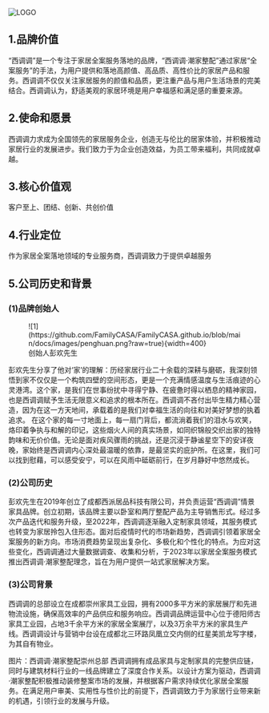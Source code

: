 ![LOGO](https://github.com/FamilyCASA/FamilyCASA.github.io/blob/main/docs/images/logo.png?raw=true)
## 1.品牌价值

“西调调”是一个专注于家居全案服务落地的品牌，“西调调·潮家整配”通过家居“全案服务”的手法，为用户提供和落地高颜值、高品质、高性价比的家居产品和服务。西调调不仅仅关注家居服务的颜值和品质，更注重产品与用户生活场景的完美结合。西调调认为，舒适美观的家居环境是用户幸福感和满足感的重要来源。

## 2.使命和愿景

西调调力求成为全国领先的家居服务企业，创造无与伦比的居家体验，并积极推动家居行业的发展进步。我们致力于为企业创造效益，为员工带来福利，共同成就卓越。

## 3.核心价值观

客户至上、团结、创新、共创价值

## 4.行业定位

作为家居全案落地领域的专业服务商，西调调致力于提供卓越服务

## 5.公司历史和背景

### (1)品牌创始人

<figure markdown>
![1](https://github.com/FamilyCASA/FamilyCASA.github.io/blob/main/docs/images/penghuan.png?raw=true){width=400}
<figcaption>创始人彭欢先生</figcaption>
</figure>


彭欢先生分享了他对‘家’的理解：历经家居行业二十余载的深耕与磨砺，我深刻领悟到家不仅仅是一个构筑四壁的空间形态，更是一个充满情感温度与生活痕迹的心灵港湾。这个家，是我们在世事纷扰中寻得宁静、在疲惫时得以栖息的精神家园，也是西调调赋予生活无限意义和追求的根本所在。西调调不吝付出毕生精力精心营造，因为在这一方天地间，承载着的是我们对幸福生活的向往和对美好梦想的执着追求。
在这个家的每一寸地面上，每一扇门背后，都流淌着我们的泪水与欢笑，烙印着争执与和解的印记，这些烟火人间的真实场景，如同织锦般交织出家的独特韵味和无价价值。无论是面对疾风骤雨的挑战，还是沉浸于静谧星空下的安详夜晚，家始终是西调调内心深处最温暖的依靠，是最坚实的庇护所。在这里，我们可以找到慰藉，可以感受安宁，可以在风雨中砥砺前行，在岁月静好中悠然成长。

### (2)公司历史

彭欢先生在2019年创立了成都西派居品科技有限公司，并负责运营“西调调”情景家具品牌。创立初期，该品牌主要以卧室和两厅整配产品为主导销售形式。经过多次产品迭代和服务升级，至2022年，西调调逐渐融入定制家具领域，其服务模式也转变为家居拎包入住形态。面对后疫情时代的市场新趋势，西调调引领着家居全案服务的新方向。市场消费趋势呈现出复杂化、多极化和个性化的特点。为应对这些变化，西调调通过大量数据调查、收集和分析，于2023年以家居全案服务模式推出西调调·潮家整配理念，旨在为用户提供一站式家居解决方案。

### (3)公司背景

西调调的总部设立在成都崇州家具工业园，拥有2000多平方米的家居展厅和先进物流设施，确保高效率的产品供应和服务响应。西调调品牌运营中心位于德阳师古家具工业园，占地3千余平方米的家居全案展厅，以及3万余平方米的家具生产线。西调调设计与营销中台设在成都北三环路凤凰立交内侧的红星美凯龙写字楼，为其自有物业。

图片：西调调·潮家整配崇州总部
西调调拥有成品家具与定制家具的完整供应链，同时与建筑材料行业的一线品牌建立了深度合作关系。以设计方案为驱动，西调调·潮家整配积极推动装修整案市场的发展，并根据客户需求持续优化家居全案服务。在满足用户审美、实用性与性价比的前提下，西调调致力于为家居行业带来新的机遇，引领行业的发展与升级。